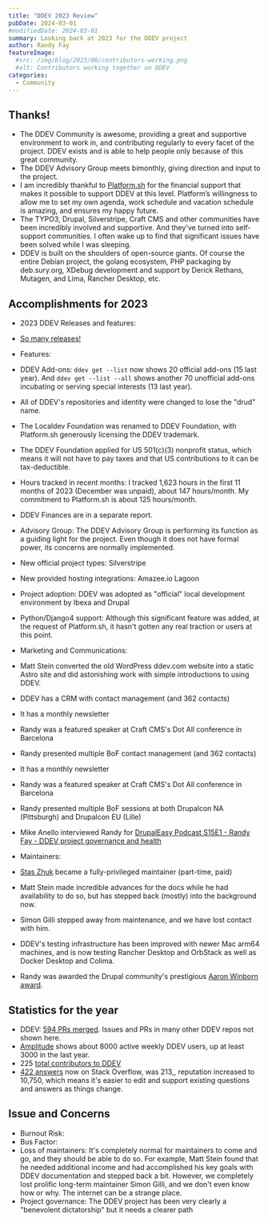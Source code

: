 ```yaml
---
title: "DDEV 2023 Review"
pubDate: 2024-03-01
#modifiedDate: 2024-03-01
summary: Looking back at 2023 for the DDEV project
author: Randy Fay
featureImage:
  #src: /img/blog/2023/08/contributors-working.png
  #alt: Contributors working together on DDEV
categories:
  - Community
---
```


## Thanks!

*   The DDEV Community is awesome, providing a great and supportive environment to work in, and contributing regularly to every facet of the project. DDEV exists and is able to help people only because of this great community.
*   The DDEV Advisory Group meets bimonthly, giving direction and input to the project.
*   I am incredibly thankful to [Platform.sh](https://www.google.com/url?q=http://platform.sh&sa=D&source=editors&ust=1709057329315905&usg=AOvVaw2eb-PA6xOwDsirb4rsWx3I) for the financial support that makes it possible to support DDEV at this level. Platform’s willingness to allow me to set my own agenda, work schedule and vacation schedule is amazing, and ensures my happy future.
*   The TYPO3, Drupal, Silverstripe, Craft CMS and other communities have been incredibly involved and supportive. And they've turned into self-support communities. I often wake up to find that significant issues have been solved while I was sleeping.
*   DDEV is built on the shoulders of open-source giants. Of course the entire Debian project, the golang ecosystem, PHP packaging by deb.sury.org, XDebug development and support by Derick Rethans, Mutagen, and Lima, Rancher Desktop, etc.

## Accomplishments for 2023

*   2023 DDEV Releases and features:

*   [So many releases!](https://github.com/ddev/ddev/releases)
*   Features:
  *   DDEV Add-ons: `ddev get --list` now shows 20 official add-ons (15 last year). And `ddev get --list --all` shows another 70 unofficial add-ons incubating or serving special interests (13 last year).
*   All of DDEV's repositories and identity were changed to lose the "drud" name.
*   The Localdev Foundation was renamed to DDEV Foundation, with Platform.sh generously licensing the DDEV trademark.
*   The DDEV Foundation applied for US 501(c)(3) nonprofit status, which means it will not have to pay taxes and that US contributions to it can be tax-deductible.
*   Hours tracked in recent months: I tracked 1,623 hours in the first 11 months of 2023 (December was unpaid), about 147 hours/month. My commitment to Platform.sh is about 125 hours/month.
*   DDEV Finances are in a separate report.
*   Advisory Group: The DDEV Advisory Group is performing its function as a guiding light for the project. Even though it does not have formal power, its concerns are normally implemented.
*   New official project types: Silverstripe
*   New provided hosting integrations: Amazee.io Lagoon
*   Project adoption: DDEV was adopted as "official" local development environment by Ibexa and Drupal
*   Python/Django4 support: Although this significant feature was added, at the request of Platform.sh, it hasn't gotten any real traction or users at this point.
*   Marketing and Communications:
  * Matt Stein converted the old WordPress ddev.com website into a static Astro site and did astonishing work with simple introductions to using DDEV.
  *   DDEV has a CRM with contact management (and 362 contacts)
  *   It has a monthly newsletter
  *   Randy was a featured speaker at Craft CMS's Dot All conference in Barcelona
  *   Randy presented multiple BoF contact management (and 362 contacts)
  *   It has a monthly newsletter
  *   Randy was a featured speaker at Craft CMS's Dot All conference in Barcelona
  *   Randy presented multiple BoF sessions at both Drupalcon NA (Pittsburgh) and Drupalcon EU (Lille)
  * Mike Anello interviewed Randy for [DrupalEasy Podcast S15E1 - Randy Fay - DDEV project governance and health](https://www.drupaleasy.com/podcast/2023/06/drupaleasy-podcast-s15e1-randy-fay-ddev-project-governance-and-health)

*   Maintainers:
  *   [Stas Zhuk](./introducing-maintainer-stas.md) became a fully-privileged maintainer (part-time, paid)
  *   Matt Stein made incredible advances for the docs while he had availability to do so, but has stepped back (mostly) into the background now.
  *   Simon Gilli stepped away from maintenance, and we have lost contact with him.

*   DDEV's testing infrastructure has been improved with newer Mac arm64 machines, and is now testing Rancher Desktop and OrbStack as well as Docker Desktop and Colima.
*   Randy was awarded the Drupal community's prestigious [Aaron Winborn award](https://www.google.com/url?q=https://www.drupal.org/community/cwg/blog/2023-aaron-winborn-award-winner-randy-fay&sa=D&source=editors&ust=1709057329318244&usg=AOvVaw1AS_YeIN66FQ32WiH7uRpZ).

## Statistics for the year

*   DDEV: [594 PRs merged](https://www.google.com/url?q=https://github.com/ddev/ddev/pulls?q%3Dis%253Apr%2B%2B%2Bmerged%253A2023-01-01..2023-12-31&sa=D&source=editors&ust=1709057329318619&usg=AOvVaw1ichtVuUK-yicP9Y4ZbqVJ). Issues and PRs in many other DDEV repos not shown here.
*   [Amplitude](https://www.google.com/url?q=https://analytics.amplitude.com/ddev/dashboard/jhv7ksg&sa=D&source=editors&ust=1709057329318855&usg=AOvVaw3-YdyXb3I3dwogT7_sTXul) shows about 8000 active weekly DDEV users, up at least 3000 in the last year.
*   225 [total contributors to DDEV](https://www.google.com/url?q=https://github.com/drud/ddev/graphs/contributors&sa=D&source=editors&ust=1709057329319044&usg=AOvVaw264MR7wU2vWx4uZ0BnaqG0)
*   [422 answers](https://www.google.com/url?q=https://stackoverflow.com/users/215713/rfay?tab%3Danswers%26sort%3Dnewest&sa=D&source=editors&ust=1709057329319223&usg=AOvVaw3XRNxgfJgWIhOzCG-WiPgs) now on Stack Overflow, was 213,, reputation increased to 10,750, which means it's easier to edit and support existing questions and answers as things change.

## Issue and Concerns

*   Burnout Risk:
*   Bus Factor:
*   Loss of maintainers: It's completely normal for maintainers to come and go, and they should be able to do so. For example, Matt Stein found that he needed additional income and had accomplished his key goals with DDEV documentation and stepped back a bit. However, we completely lost prolific long-term maintainer Simon Gilli, and we don't even know how or why. The internet can be a strange place.
*   Project governance: The DDEV project has been very clearly a "benevolent dictatorship" but it needs a clearer path
